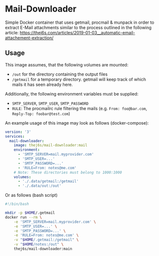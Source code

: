 # Mail-Downloader

Simple Docker container that uses getmail, procmail & munpack
in order to extract E-Mail attachments similar to the process
outlined in the following article: https://thej6s.com/articles/2019-01-03__automatic-email-attachement-extraction/

## Usage

This image assumes, that the following volumes are mounted:
* `/out` for the directory containing the output files
* `/getmail` for a temporary directory. getmail will keep track of which mails it has seen already here.

Additionally, the following environment variables must be supplied:
* `SMTP_SERVER`, `SMTP_USER`, `SMTP_PASSWORD`
* `RULE`: The procmailrc rule filtering the mails (e.g. `From: foo@bar.com`, `Reply-Top: foobar@test.com`)

An example usage of this image may look as follows (docker-compose):

```yaml
version: '3'
services:
  mail-downloader:
    image: thej6s/mail-downloader:mail
    environment:
      - 'SMTP_SERVER=mail.myprovider.com'
      - 'SMTP_USER=...'
      - 'SMTP_PASSWORD=...'
      - 'RULE=From: notes@me.com'
    # Note: These directories must belong to 1000:1000
    volumes:
      - './.data/getmail:/getmail'
      - './.data/out:/out'
```

Or as follows (bash script)

```bash
#!/bin/bash

mkdir -p $HOME/.getmail
docker run --rm \
	-e 'SMTP_SERVER=mail.myprovider.com' \
	-e 'SMTP_USER=...' \
	-e 'SMTP_PASSWORD=...' \
	-e 'RULE=From: notes@me.com' \
	-v "$HOME/.getmail:/getmail" \
	-v "$HOME/notes:/out" \
	thej6s/mail-downloader:main
```